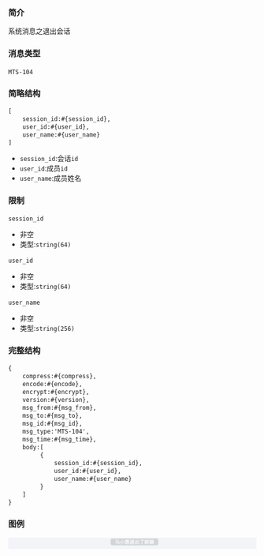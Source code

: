 ### 简介

系统消息之退出会话

### 消息类型

`MTS-104`

### 简略结构
```
[
    session_id:#{session_id},
    user_id:#{user_id},
    user_name:#{user_name}
]
```
- `session_id`:会话`id`
- `user_id`:成员`id`
- `user_name`:成员姓名

### 限制

`session_id`
- 非空
- 类型:`string(64)`

`user_id`
- 非空
- 类型:`string(64)`

`user_name`
- 非空
- 类型:`string(256)`

### 完整结构
```
{
    compress:#{compress},
    encode:#{encode},
    encrypt:#{encrypt},
    version:#{version},
    msg_from:#{msg_from},
    msg_to:#{msg_to},
    msg_id:#{msg_id},
    msg_type:'MTS-104',
    msg_time:#{msg_time},
    body:[
         {
             session_id:#{session_id},
             user_id:#{user_id},
             user_name:#{user_name}
         }
    ]
}
```

### 图例

![Alt text][demo]

[demo]:https://github.com/GepengCn/tlim/blob/dev/images/MTS_104.png?raw=true
